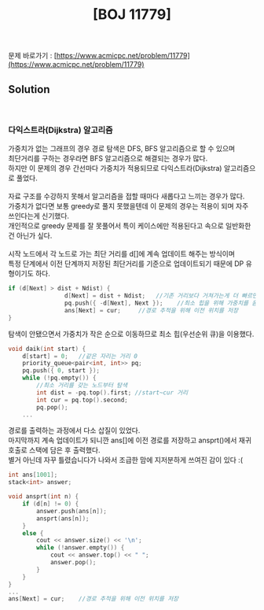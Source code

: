 ﻿---
toc: true
title:  "[BOJ 11779]"
last_modified_at:   2020-07-09
excerpt: "최소비용 구하기 2"
categories: PS2020
image: "/images/11779.PNG"
sitemap :
  changefreq : weekly
  priority : 1.0
---
문제 바로가기 : [https://www.acmicpc.net/problem/11779](https://www.acmicpc.net/problem/11779)

## Solution
<script src="https://gist.github.com/yooniversal/715e93dbd50ac498c1365b6d947434da.js"></script>
<br>

### 다익스트라(Dijkstra) 알고리즘
가중치가 없는 그래프의 경우 경로 탐색은 DFS, BFS 알고리즘으로 할 수 있으며<br>
최단거리를 구하는 경우라면 BFS 알고리즘으로 해결되는 경우가 많다.<br>
하지만 이 문제의 경우 간선마다 가중치가 적용되므로 다익스트라(Dijkstra) 알고리즘으로 풀었다.<br>
<br>
자료 구조를 수강하지 못해서 알고리즘을 접할 때마다 새롭다고 느끼는 경우가 많다.<br>
가중치가 없다면 보통 greedy로 풀지 못했을텐데 이 문제의 경우는 적용이 되며 자주 쓰인다는게 신기했다.<br>
개인적으로 greedy 문제를 잘 못풀어서 특이 케이스에만 적용된다고 속으로 일반화한건 아닌가 싶다.<br>
<br>
시작 노드에서 각 노드로 가는 최단 거리를 d[]에 계속 업데이트 해주는 방식이며<br>
특정 단계에서 이전 단계까지 저장된 최단거리를 기준으로 업데이트되기 때문에 DP 유형이기도 하다.<br>
```cpp
if (d[Next] > dist + Ndist) {
				d[Next] = dist + Ndist;   //기존 거리보다 거쳐가는게 더 빠르면 업데이트
				pq.push({ -d[Next], Next });	//최소 힙을 위해 가중치를 음수로 설정
				ans[Next] = cur;     //경로 추적을 위해 이전 위치를 저장
}
```
탐색이 안됐으면서 가중치가 작은 순으로 이동하므로 최소 힙(우선순위 큐)을 이용했다.
```cpp
void daik(int start) {
	d[start] = 0;	//같은 자리는 거리 0
	priority_queue<pair<int, int>> pq;
	pq.push({ 0, start });
	while (!pq.empty()) {
		//최소 거리를 갖는 노드부터 탐색
		int dist = -pq.top().first;	//start~cur 거리
		int cur = pq.top().second;
		pq.pop();
    ...
```
경로를 출력하는 과정에서 다소 삽질이 있었다.<br>
마지막까지 계속 업데이트가 되니깐 ans[]에 이전 경로를 저장하고 ansprt()에서 재귀 호출로 스택에 담은 후 출력했다.<br>
별거 아닌데 자꾸 틀렸습니다가 나와서 조급한 맘에 지저분하게 쓰여진 감이 있다 :(<br>
```cpp
int ans[1001];
stack<int> answer;

void ansprt(int n) {
	if (d[n] != 0) {
		answer.push(ans[n]);
		ansprt(ans[n]);
	}
	else {
		cout << answer.size() << '\n';
		while (!answer.empty()) {
			cout << answer.top() << " ";
			answer.pop();
		}
	}
}
...
ans[Next] = cur;	//경로 추적을 위해 이전 위치를 저장
```

<script src="https://utteranc.es/client.js"
        repo="yooniversal/blog-comments"
        issue-term="pathname"
        theme="github-light"
        crossorigin="anonymous"
        async>
</script>

